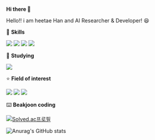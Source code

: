 **Hi there :wave:**

Hello!! i am heetae Han and AI Researcher & Developer!  :satisfied:

:muscle: **Skills**

<img src="https://img.shields.io/badge/python-3776AB?style=flat-square&logo=python&logoColor=white" /> <img src="https://img.shields.io/badge/pytorch-EE4C2C?style=flat-square&logo=pytorch&logoColor=white" /> <img src="https://img.shields.io/badge/Tensorflow-FF6F00?style=flat-square&logo=Tensorflow&logoColor=white" /> 
<img src="https://img.shields.io/badge/OpenCV-5C3EE8?style=flat-square&logo=OpenCV&logoColor=white" />

:seedling: **Studying**

<img src="https://img.shields.io/badge/Docker-2496ED?style=flat-square&logo=Docker&logoColor=white" />

⭐ **Field of interest**

<img src="https://img.shields.io/static/v1?label=&message=Object Detection&color=brightgreen"  /> <img src="https://img.shields.io/static/v1?label=&message=Sementic Segementation&color=orange" /> <img src="https://img.shields.io/static/v1?label=&message=Classification&color=yellow"  />  


⌨️ **Beakjoon coding**
  
[![Solved.ac프로필](http://mazassumnida.wtf/api/v2/generate_badge?boj=gmlxo497)](https://solved.ac/gmlxo497)

![Anurag's GitHub stats](https://github-readme-stats.vercel.app/api?username=ho-tae&show_icons=true&theme=radical)

